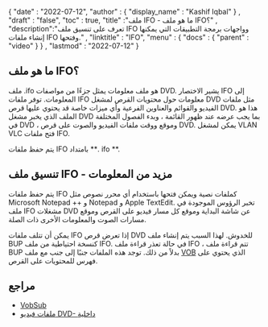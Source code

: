 {
  "date" : "2022-07-12",
  "author" : {
    "display_name" : "Kashif Iqbal"
} ,
  "draft" : "false",
  "toc" : true,
  "title" :"ملف IFO - ما هو ملف IFO؟" ,
  "description":"تعرف على تنسيق ملف IFO وواجهات برمجة التطبيقات التي يمكنها إنشاء ملفات IFO وفتحها." ,
  "linktitle" : "IFO",
  "menu" : {
    "docs" : {
      "parent" : "video"
}
} ,
  "lastmod" : "2022-07-12"
}

## ما هو ملف IFO؟

ملف .ifo هو ملف معلومات يمثل جزءًا من مواصفات DVD. يشير الاختصار IFO إلى المعلومات. توفر ملفات IFO معلومات حول محتويات القرص لمشغل DVD مثل ملفات الفيديو والقوائم والعناوين الفرعية وأي ميزات خاصة قد يحتوي عليها قرص DVD. هذا هو الملف الذي يخبر مشغل DVD بما يجب عرضه عند ظهور القائمة ، وبدء الفصول المختلفة في DVD ، وموقع ووقت ملفات الفيديو والصوت على قرص DVD. يمكن لمشغل VLAN VLC فتح ملفات IFO.

يتم حفظ ملفات IFO بامتداد **. ifo **.

## تنسيق ملف IFO - مزيد من المعلومات

يتم حفظ ملفات IFO كملفات نصية ويمكن فتحها باستخدام أي محرر نصوص مثل Microsoft Notepad ++ و Notepad و Apple TextEdit. تخبر الرؤوس الموجودة في ملف IFO مشغلات DVD عن شاشة البداية وموقع كل مسار فيديو على القرص وموقع مسارات الصوت والمعلومات الأخرى ذات الصلة.

يمكن أن تتلف ملفات IFO إذا تعرض قرص DVD للخدوش. لهذا السبب يتم إنشاء ملف BUP كنسخة احتياطية من ملف IFO. في حالة تعذر قراءة ملف IFO ، تتم قراءة ملف BUP بدلاً من ذلك. توجد هذه الملفات جنبًا إلى جنب مع ملف [VOB](/video/vob/) الذي يحتوي على فهرس للمحتويات على القرص.

## مراجع

* [VobSub](https://www.videohelp.com/software/VobSub)
* [ملفات فيديو DVD- داخلية](https://en.wikibooks.org/wiki/Inside_DVD-Video/IFO_Files)

